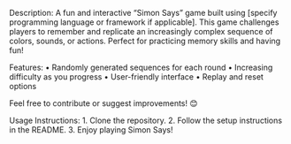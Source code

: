 Description:
A fun and interactive “Simon Says” game built using [specify programming language or framework if applicable]. This game challenges players to remember and replicate an increasingly complex sequence of colors, sounds, or actions. Perfect for practicing memory skills and having fun!

Features:
	•	Randomly generated sequences for each round
	•	Increasing difficulty as you progress
	•	User-friendly interface
	•	Replay and reset options

Feel free to contribute or suggest improvements! 😊

Usage Instructions:
	1.	Clone the repository.
	2.	Follow the setup instructions in the README.
	3.	Enjoy playing Simon Says!
